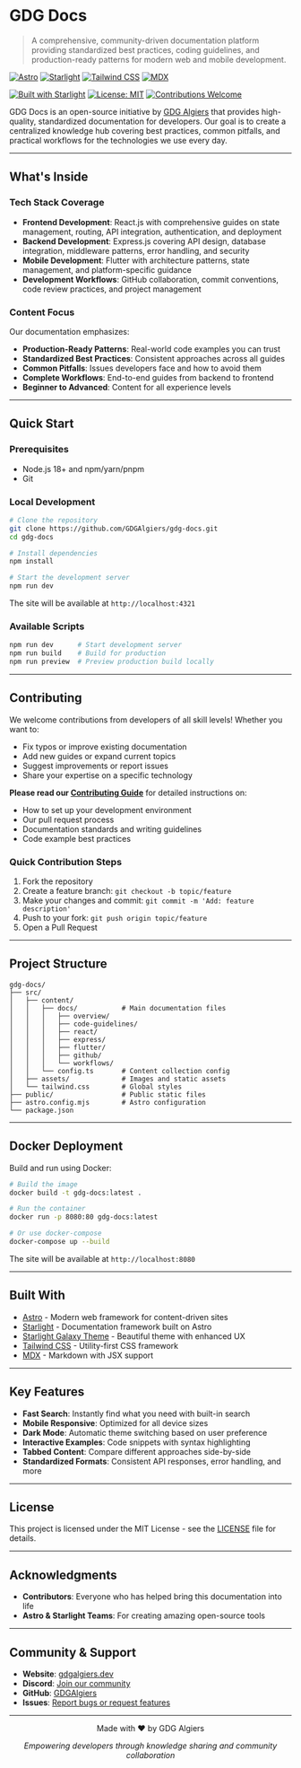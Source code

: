 # GDG Docs

> A comprehensive, community-driven documentation platform providing standardized best practices, coding guidelines, and production-ready patterns for modern web and mobile development.

[![Astro](https://img.shields.io/badge/Astro-FF5D01?style=for-the-badge&logo=astro&logoColor=white)](https://astro.build/)
[![Starlight](https://img.shields.io/badge/Starlight-8B5CF6?style=for-the-badge&logo=astro&logoColor=white)](https://starlight.astro.build/)
[![Tailwind CSS](https://img.shields.io/badge/Tailwind_CSS-38B2AC?style=for-the-badge&logo=tailwind-css&logoColor=white)](https://tailwindcss.com/)
[![MDX](https://img.shields.io/badge/MDX-1B1F24?style=for-the-badge&logo=mdx&logoColor=white)](https://mdxjs.com/)

[![Built with Starlight](https://astro.badg.es/v2/built-with-starlight/tiny.svg)](https://starlight.astro.build)
[![License: MIT](https://img.shields.io/badge/License-MIT-yellow.svg)](https://opensource.org/licenses/MIT)
[![Contributions Welcome](https://img.shields.io/badge/contributions-welcome-brightgreen.svg)](./CONTRIBUTING.md)

GDG Docs is an open-source initiative by [GDG Algiers](https://gdgalgiers.dev) that provides high-quality, standardized documentation for developers. Our goal is to create a centralized knowledge hub covering best practices, common pitfalls, and practical workflows for the technologies we use every day.

---

## What's Inside

### Tech Stack Coverage

- **Frontend Development**: React.js with comprehensive guides on state management, routing, API integration, authentication, and deployment
- **Backend Development**: Express.js covering API design, database integration, middleware patterns, error handling, and security
- **Mobile Development**: Flutter with architecture patterns, state management, and platform-specific guidance
- **Development Workflows**: GitHub collaboration, commit conventions, code review practices, and project management

### Content Focus

Our documentation emphasizes:

- **Production-Ready Patterns**: Real-world code examples you can trust
- **Standardized Best Practices**: Consistent approaches across all guides
- **Common Pitfalls**: Issues developers face and how to avoid them
- **Complete Workflows**: End-to-end guides from backend to frontend
- **Beginner to Advanced**: Content for all experience levels

---

## Quick Start

### Prerequisites

- Node.js 18+ and npm/yarn/pnpm
- Git

### Local Development

```bash
# Clone the repository
git clone https://github.com/GDGAlgiers/gdg-docs.git
cd gdg-docs

# Install dependencies
npm install

# Start the development server
npm run dev
```

The site will be available at `http://localhost:4321`

### Available Scripts

```bash
npm run dev      # Start development server
npm run build    # Build for production
npm run preview  # Preview production build locally
```

---

## Contributing

We welcome contributions from developers of all skill levels! Whether you want to:

- Fix typos or improve existing documentation
- Add new guides or expand current topics
- Suggest improvements or report issues
- Share your expertise on a specific technology

**Please read our [Contributing Guide](./CONTRIBUTING.md)** for detailed instructions on:

- How to set up your development environment
- Our pull request process
- Documentation standards and writing guidelines
- Code example best practices

### Quick Contribution Steps

1. Fork the repository
2. Create a feature branch: `git checkout -b topic/feature`
3. Make your changes and commit: `git commit -m 'Add: feature description'`
4. Push to your fork: `git push origin topic/feature`
5. Open a Pull Request

---

## Project Structure

```
gdg-docs/
├── src/
│   ├── content/
│   │   ├── docs/           # Main documentation files
│   │   │   ├── overview/
│   │   │   ├── code-guidelines/
│   │   │   ├── react/
│   │   │   ├── express/
│   │   │   ├── flutter/
│   │   │   ├── github/
│   │   │   └── workflows/
│   │   └── config.ts       # Content collection config
│   ├── assets/             # Images and static assets
│   └── tailwind.css        # Global styles
├── public/                 # Public static files
├── astro.config.mjs        # Astro configuration
└── package.json
```

---

## Docker Deployment

Build and run using Docker:

```bash
# Build the image
docker build -t gdg-docs:latest .

# Run the container
docker run -p 8080:80 gdg-docs:latest

# Or use docker-compose
docker-compose up --build
```

The site will be available at `http://localhost:8080`

---

## Built With

- [Astro](https://astro.build/) - Modern web framework for content-driven sites
- [Starlight](https://starlight.astro.build/) - Documentation framework built on Astro
- [Starlight Galaxy Theme](https://github.com/HiDeoo/starlight-theme-galaxy) - Beautiful theme with enhanced UX
- [Tailwind CSS](https://tailwindcss.com/) - Utility-first CSS framework
- [MDX](https://mdxjs.com/) - Markdown with JSX support

---

## Key Features

- **Fast Search**: Instantly find what you need with built-in search
- **Mobile Responsive**: Optimized for all device sizes
- **Dark Mode**: Automatic theme switching based on user preference
- **Interactive Examples**: Code snippets with syntax highlighting
- **Tabbed Content**: Compare different approaches side-by-side
- **Standardized Formats**: Consistent API responses, error handling, and more

---

## License

This project is licensed under the MIT License - see the [LICENSE](./LICENSE) file for details.

---

## Acknowledgments

- **Contributors**: Everyone who has helped bring this documentation into life
- **Astro & Starlight Teams**: For creating amazing open-source tools

---

## Community & Support

- **Website**: [gdgalgiers.dev](https://gdgalgiers.dev)
- **Discord**: [Join our community](https://discord.gg/tX2rAAvkxX)
- **GitHub**: [GDGAlgiers](https://github.com/GDGAlgiers)
- **Issues**: [Report bugs or request features](https://github.com/GDGAlgiers/gdg-docs/issues)

---

<p align="center">Made with ❤️ by GDG Algiers</p>
<p align="center">
  <i>Empowering developers through knowledge sharing and community collaboration</i>
</p>
